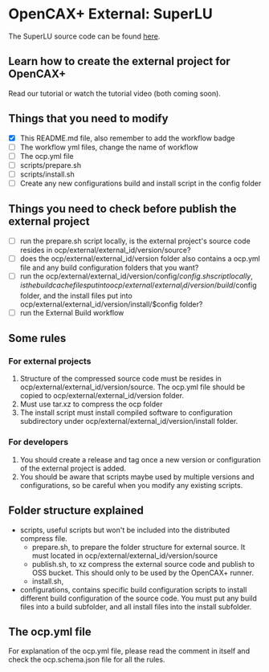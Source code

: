 # OpenCAX+ External: SuperLU

The SuperLU source code can be found [here](https://github.com/xiaoyeli/superlu).

## Learn how to create the external project for OpenCAX+

Read our tutorial or watch the tutorial video (both coming soon).

## Things that you need to modify

- [x] This README.md file, also remember to add the workflow badge
- [ ] The workflow yml files, change the name of workflow
- [ ] The ocp.yml file
- [ ] scripts/prepare.sh
- [ ] scripts/install.sh
- [ ] Create any new configurations build and install script in the config folder

## Things you need to check before publish the external project

- [ ] run the prepare.sh script locally, is the external project's source code resides in ocp/external/external_id/version/source?
- [ ] does the ocp/external/external_id/version folder also contains a ocp.yml file and any build configuration folders that you want?
- [ ] run the ocp/external/external_id/version/config/$config.sh script locally, is the build cache files put into ocp/external/external_id/version/build/$config folder, and the install files put into ocp/external/external_id/version/install/$config folder?
- [ ] run the External Build workflow

## Some rules
### For external projects
1. Structure of the compressed source code must be resides in ocp/external/external_id/version/source. The ocp.yml file should be copied to ocp/external/external_id/version folder.
2. Must use tar.xz to compress the ocp folder
3. The install script must install compiled software to configuration subdirectory under ocp/external/external_id/version/install folder.

### For developers
1. You should create a release and tag once a new version or configuration of the external project is added.
2. You should be aware that scripts maybe used by multiple versions and configurations, so be careful when you modify any existing scripts. 

## Folder structure explained
- scripts, useful scripts but won't be included into the distributed compress file.
    - prepare.sh, to prepare the folder structure for external source. It must located in ocp/external/external_id/version/source
    - publish.sh, to xz compress the external source code and publish to OSS bucket. This should only to be used by the OpenCAX+ runner.
    - install.sh, 
- configurations, contains specific build configuration scripts to install different build configuration of the source code. You must put any build files into a build subfolder, and all install files into the install subfolder.

## The ocp.yml file

For explanation of the ocp.yml file, please read the comment in itself and check the ocp.schema.json file for all the rules.
